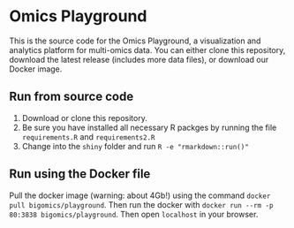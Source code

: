 # Omics Playground

This is the source code for the Omics Playground, a visualization and analytics platform for multi-omics data. You can either clone this repository, download the latest release (includes more data files), or download our Docker image.

## Run from source code

1. Download or clone this repository. 
2. Be sure you have installed all necessary R packges by running the file `requirements.R` and `requirements2.R`
3. Change into the `shiny` folder and run `R -e "rmarkdown::run()"`

## Run using the Docker file

Pull the docker image (warning: about 4Gb!) using the command `docker pull bigomics/playground`. Then run the docker with 
`docker run --rm -p 80:3838 bigomics/playground`. Then open `localhost` in your browser.

